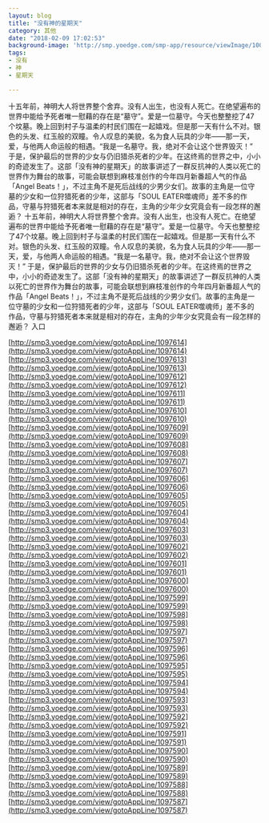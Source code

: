 ```yaml
---
layout: blog
title: "没有神的星期天"
category: 其他
date: "2018-02-09 17:02:53"
background-image: 'http://smp.yoedge.com/smp-app/resource/viewImage/1003291appline.png'
tags:
- 没有
- 神
- 星期天

---
```

十五年前，神明大人将世界整个舍弃。没有人出生，也没有人死亡。在绝望遍布的世界中能给予死者唯一慰藉的存在是“墓守”。爱是一位墓守。今天也整整挖了47个坟墓。晚上回到村子与温柔的村民们围在一起嬉戏。但是那一天有什么不对。银色的头发、红玉般的双瞳。令人叹息的美貌，名为食人玩具的少年——那一天，爱，与他两人命运般的相遇。“我是一名墓守。我，绝对不会让这个世界毁灭！” 于是，保护最后的世界的少女与仍旧猎杀死者的少年。在这终焉的世界之中，小小的奇迹发生了。这部「没有神的星期天」的故事讲述了一群反抗神的人类以死亡的世界作为舞台的故事，可能会联想到麻枝准创作的今年四月新番超人气的作品「Angel Beats！」，不过主角不是死后战线的少男少女们。故事的主角是一位守墓的少女和一位狩猎死者的少年，这部与「SOUL EATER噬魂师」差不多的作品，守墓与狩猎死者本来就是相对的存在，主角的少年少女究竟会有一段怎样的邂逅？
十五年前，神明大人将世界整个舍弃。没有人出生，也没有人死亡。在绝望遍布的世界中能给予死者唯一慰藉的存在是“墓守”。爱是一位墓守。今天也整整挖了47个坟墓。晚上回到村子与温柔的村民们围在一起嬉戏。但是那一天有什么不对。银色的头发、红玉般的双瞳。令人叹息的美貌，名为食人玩具的少年——那一天，爱，与他两人命运般的相遇。“我是一名墓守。我，绝对不会让这个世界毁灭！” 于是，保护最后的世界的少女与仍旧猎杀死者的少年。在这终焉的世界之中，小小的奇迹发生了。这部「没有神的星期天」的故事讲述了一群反抗神的人类以死亡的世界作为舞台的故事，可能会联想到麻枝准创作的今年四月新番超人气的作品「Angel Beats！」，不过主角不是死后战线的少男少女们。故事的主角是一位守墓的少女和一位狩猎死者的少年，这部与「SOUL EATER噬魂师」差不多的作品，守墓与狩猎死者本来就是相对的存在，主角的少年少女究竟会有一段怎样的邂逅？
入口

[http://smp3.yoedge.com/view/gotoAppLine/1097614](http://smp3.yoedge.com/view/gotoAppLine/1097614)
[http://smp3.yoedge.com/view/gotoAppLine/1097613](http://smp3.yoedge.com/view/gotoAppLine/1097613)
[http://smp3.yoedge.com/view/gotoAppLine/1097612](http://smp3.yoedge.com/view/gotoAppLine/1097612)
[http://smp3.yoedge.com/view/gotoAppLine/1097611](http://smp3.yoedge.com/view/gotoAppLine/1097611)
[http://smp3.yoedge.com/view/gotoAppLine/1097610](http://smp3.yoedge.com/view/gotoAppLine/1097610)
[http://smp3.yoedge.com/view/gotoAppLine/1097609](http://smp3.yoedge.com/view/gotoAppLine/1097609)
[http://smp3.yoedge.com/view/gotoAppLine/1097608](http://smp3.yoedge.com/view/gotoAppLine/1097608)
[http://smp3.yoedge.com/view/gotoAppLine/1097607](http://smp3.yoedge.com/view/gotoAppLine/1097607)
[http://smp3.yoedge.com/view/gotoAppLine/1097606](http://smp3.yoedge.com/view/gotoAppLine/1097606)
[http://smp3.yoedge.com/view/gotoAppLine/1097605](http://smp3.yoedge.com/view/gotoAppLine/1097605)
[http://smp3.yoedge.com/view/gotoAppLine/1097604](http://smp3.yoedge.com/view/gotoAppLine/1097604)
[http://smp3.yoedge.com/view/gotoAppLine/1097603](http://smp3.yoedge.com/view/gotoAppLine/1097603)
[http://smp3.yoedge.com/view/gotoAppLine/1097602](http://smp3.yoedge.com/view/gotoAppLine/1097602)
[http://smp3.yoedge.com/view/gotoAppLine/1097601](http://smp3.yoedge.com/view/gotoAppLine/1097601)
[http://smp3.yoedge.com/view/gotoAppLine/1097600](http://smp3.yoedge.com/view/gotoAppLine/1097600)
[http://smp3.yoedge.com/view/gotoAppLine/1097599](http://smp3.yoedge.com/view/gotoAppLine/1097599)
[http://smp3.yoedge.com/view/gotoAppLine/1097598](http://smp3.yoedge.com/view/gotoAppLine/1097598)
[http://smp3.yoedge.com/view/gotoAppLine/1097597](http://smp3.yoedge.com/view/gotoAppLine/1097597)
[http://smp3.yoedge.com/view/gotoAppLine/1097596](http://smp3.yoedge.com/view/gotoAppLine/1097596)
[http://smp3.yoedge.com/view/gotoAppLine/1097595](http://smp3.yoedge.com/view/gotoAppLine/1097595)
[http://smp3.yoedge.com/view/gotoAppLine/1097594](http://smp3.yoedge.com/view/gotoAppLine/1097594)
[http://smp3.yoedge.com/view/gotoAppLine/1097593](http://smp3.yoedge.com/view/gotoAppLine/1097593)
[http://smp3.yoedge.com/view/gotoAppLine/1097592](http://smp3.yoedge.com/view/gotoAppLine/1097592)
[http://smp3.yoedge.com/view/gotoAppLine/1097591](http://smp3.yoedge.com/view/gotoAppLine/1097591)
[http://smp3.yoedge.com/view/gotoAppLine/1097590](http://smp3.yoedge.com/view/gotoAppLine/1097590)
[http://smp3.yoedge.com/view/gotoAppLine/1097589](http://smp3.yoedge.com/view/gotoAppLine/1097589)
[http://smp3.yoedge.com/view/gotoAppLine/1097588](http://smp3.yoedge.com/view/gotoAppLine/1097588)
[http://smp3.yoedge.com/view/gotoAppLine/1097587](http://smp3.yoedge.com/view/gotoAppLine/1097587)

        
